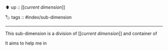 ⬆️ up :: [[*current dimension*]]

🏷️ tags :: #index/sub-dimension

---

This sub-dimension is a division of [[*current dimension*]] and container of 

It aims to help me in